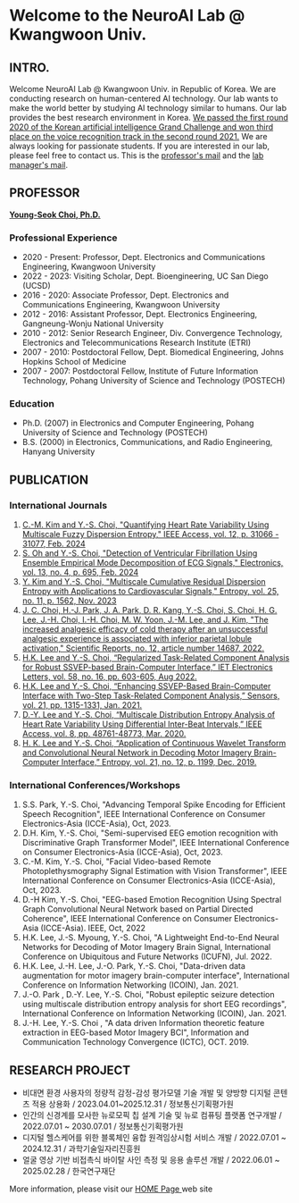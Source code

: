 # Welcome to the NeuroAI Lab @ Kwangwoon Univ.

## INTRO.
Welcome NeuroAI Lab @ Kwangwoon Univ. in Republic of Korea. We are conducting research on human-centered AI technology. Our lab wants to make the world better by studying AI technology similar to humans. Our lab provides the best research environment in Korea. <a href = "https://www.kw.ac.kr/ko/life/newsletter.jsp?BoardMode=view&DUID=34954" target = "_blank"> We passed the first round 2020 of the Korean artificial intelligence Grand Challenge and won third place on the voice recognition track in the second round 2021.</a> We are always looking for passionate students. If you are interested in our lab, please feel free to contact us. This is the <a href = "yschoi@kw.ac.kr" target = "_blank">professor's mail</a> and the <a href = "swslooser@gmail.com" target = "_blank">lab manager's mail</a>.

## PROFESSOR

<a href = "https://sites.google.com/view/neuroailab/members/professor" target = "_blank"> <b>Young-Seok Choi, Ph.D. </b></a>

### Professional Experience
- 2020 - Present:  Professor, Dept. Electronics and Communications Engineering, Kwangwoon University
- 2022 - 2023: Visiting Scholar, Dept. Bioengineering, UC San Diego (UCSD)
- 2016 - 2020: Associate Professor, Dept. Electronics and Communications Engineering, Kwangwoon University
- 2012 - 2016: Assistant Professor, Dept. Electronics Engineering, Gangneung-Wonju National University
- 2010 - 2012:  Senior Research Engineer, Div. Convergence Technology, Electronics and Telecommunications Research Institute (ETRI)
- 2007 - 2010:  Postdoctoral Fellow, Dept. Biomedical Engineering, Johns Hopkins School of Medicine
- 2007 - 2007:  Postdoctoral Fellow, Institute of Future Information Technology, Pohang University of Science and Technology (POSTECH)

### Education
- Ph.D. (2007) in Electronics and Computer Engineering, Pohang University of Science and Technology (POSTECH)
- B.S. (2000) in Electronics, Communications, and Radio Engineering, Hanyang University

## PUBLICATION
### International Journals
1. <a href = "https://www.mdpi.com/2079-9292/13/4/695" target = "_blank"> C.-M. Kim and Y.-S. Choi, "Quantifying Heart Rate Variability Using Multiscale Fuzzy Dispersion Entropy," IEEE Access, vol. 12, p. 31066 - 31077, Feb. 2024 </a>
2. <a href = "https://www.mdpi.com/2079-9292/13/4/695" target = "_blank"> S. Oh and Y.-S. Choi, "Detection of Ventricular Fibrillation Using Ensemble Empirical Mode Decomposition of ECG Signals," Electronics, vol. 13, no. 4, p. 695, Feb. 2024 </a>
3. <a href = "https://www.mdpi.com/1099-4300/25/11/1562" target = "_blank">Y. Kim and Y.-S. Choi, "Multiscale Cumulative Residual Dispersion Entropy with Applications to Cardiovascular Signals," Entropy, vol. 25, no. 11, p. 1562, Nov. 2023 </a>
4. <a href = "https://www.nature.com/articles/s41598-022-18181-0" target = "_blank"> J. C. Choi, H.-J. Park, J. A. Park, D. R. Kang, Y.-S. Choi, S. Choi, H. G. Lee, J.-H. Choi, I.-H. Choi, M. W. Yoon, J.-M. Lee, and J. Kim, "The increased analgesic efficacy of cold therapy after an unsuccessful analgesic experience is associated with inferior parietal lobule activation," Scientific Reports, no. 12, article number 14687, 2022.</a>
5. <a href = "https://ietresearch.onlinelibrary.wiley.com/doi/full/10.1049/ell2.12540" target = "_blank"> H.K. Lee and Y.-S. Choi, “Regularized Task-Related Component Analysis for Robust SSVEP-based Brain-Computer Interface,” IET Electronics Letters, vol. 58, no. 16, pp. 603-605, Aug 2022.</a>
6. <a href = "https://www.mdpi.com/1424-8220/21/4/1315" target = "_blank"> H.K. Lee and Y.-S. Choi, “Enhancing SSVEP-Based Brain-Computer Interface with Two-Step Task-Related Component Analysis,” Sensors, vol. 21, pp. 1315-1331, Jan. 2021.</a>
7. <a href = "https://ieeexplore.ieee.org/document/9026972?source=authoralert" target = "_blank"> D.-Y. Lee and Y.-S. Choi, “Multiscale Distribution Entropy Analysis of Heart Rate Variability Using Differential Inter-Beat Intervals,” IEEE Access, vol. 8, pp. 48761-48773, Mar. 2020. </a>
8. <a href = "https://www.mdpi.com/1099-4300/21/12/1199" target = "_blank">H. K. Lee and Y.-S. Choi, “Application of Continuous Wavelet Transform and Convolutional Neural Network in Decoding Motor Imagery Brain-Computer  Interface,” Entropy, vol. 21, no. 12, p. 1199, Dec. 2019. </a> 

### International Conferences/Workshops
1. S.S. Park, Y.-S. Choi, "Advancing Temporal Spike Encoding for Efficient Speech Recognition", IEEE International Conference on Consumer Electronics-Asia (ICCE-Asia), Oct, 2023.
2. D.H. Kim, Y.-S. Choi, "Semi-supervised EEG emotion recognition with Discriminative Graph Transformer Model", IEEE International Conference on Consumer Electronics-Asia (ICCE-Asia), Oct, 2023.
3. C.-M. Kim, Y.-S. Choi, "Facial Video-based Remote Photoplethysmography Signal Estimation with Vision Transformer", IEEE International Conference on Consumer Electronics-Asia (ICCE-Asia), Oct, 2023.
4.  D.-H Kim, Y.-S. Choi, "EEG-based Emotion Recognition Using Spectral Graph Convolutional Neural Network based on Partial Directed Coherence", IEEE International Conference on Consumer Electronics-Asia (ICCE-Asia). IEEE, Oct, 2022
5. H.K. Lee, J.-S. Myoung, Y.-S. Choi, "A Lightweight End-to-End Neural Networks for Decoding of Motor Imagery Brain Signal, International Conference on Ubiquitous and Future Networks (ICUFN), Jul. 2022.
6. H.K. Lee, J.-H. Lee, J.-O. Park, Y.-S. Choi, "Data-driven data augmentation for motor imagery brain-computer interface", International Conference on Information Networking (ICOIN), Jan. 2021.
7. J.-O. Park , D.-Y. Lee, Y.-S. Choi, "Robust epileptic seizure detection using multiscale distribution entropy analysis for short EEG recordings", International Conference on Information Networking (ICOIN), Jan. 2021.
8. J.-H. Lee, Y.-S. Choi , "A data driven Information theoretic feature extraction in EEG-based Motor Imagery BCI", Information and Communication Technology Convergence (ICTC), OCT. 2019.

## RESEARCH PROJECT
- 비대면 환경 사용자의 정량적 감정-감성 평가모델 기술 개발 및 양방향 디지털 콘텐츠 적용 상용화 / 2023.04.01~2025.12.31 / 정보통신기획평가원
- 인간의 신경계를 모사한 뉴로모픽 칩 설계 기술 및 뉴로 컴퓨팅 플랫폼 연구개발 / 2022.07.01 ~ 2030.07.01 / 정보통신기획평가원
- 디지털 헬스케어를 위한 블록체인 융합 원격임상시험 서비스 개발 / 2022.07.01 ~ 2024.12.31 / 과학기술일자리진흥원
- 얼굴 영상 기반 비접촉식 바이탈 사인  측정 및 응용 솔루션 개발 / 2022.06.01 ~ 2025.02.28 / 한국연구재단

More information, please visit our <a href = "https://sites.google.com/view/neuroailab/home"> HOME Page </a> web site
